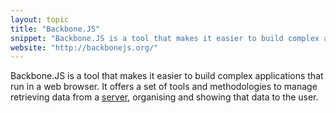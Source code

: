 ```yaml
---
layout: topic
title: "Backbone.JS"
snippet: "Backbone.JS is a tool that makes it easier to build complex applications that run in a web browser."
website: "http://backbonejs.org/"
---
```


Backbone.JS is a tool that makes it easier to build complex applications that run in a web browser. It offers a set of tools and methodologies to manage retrieving data from a [server](client-server), organising and showing that data to the user.
